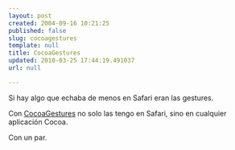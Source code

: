 ```yaml
---
layout: post
created: 2004-09-16 10:21:25
published: false
slug: cocoagestures
template: null
title: CocoaGestures
updated: 2010-03-25 17:44:19.491037
url: null

---
```


Si hay algo que echaba de menos en Safari eran las gestures.

Con <a href="http://www.bitart.com/CocoaGestures.html">CocoaGestures</a> no solo las tengo en Safari, sino en cualquier aplicación Cocoa.

Con un par.

